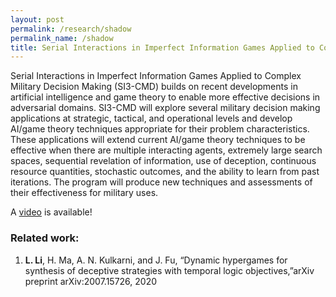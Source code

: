 ```yaml
---
layout: post
permalink: /research/shadow
permalink_name: /shadow
title: Serial Interactions in Imperfect Information Games Applied to Complex Military Decision Making (SI3-CMD)
---
```


Serial Interactions in Imperfect Information Games Applied to Complex Military Decision Making (SI3-CMD) builds on recent developments in artificial intelligence and game theory to enable more effective decisions in adversarial domains. SI3-CMD will explore several military decision making applications at strategic, tactical, and operational levels and develop AI/game theory techniques appropriate for their problem characteristics. These applications will extend current AI/game theory techniques to be effective when there are multiple interacting agents, extremely large search spaces, sequential revelation of information, use of deception, continuous resource quantities, stochastic outcomes, and the ability to learn from past iterations. The program will produce new techniques and assessments of their effectiveness for military uses.

A [video](https://www.dropbox.com/s/7xxrq6mzm9umvva/07162020.mpeg?dl=0) is available!

### Related work:

1. **L. Li**, H. Ma, A. N. Kulkarni, and J. Fu, “Dynamic hypergames for synthesis of deceptive strategies with temporal logic objectives,”arXiv preprint arXiv:2007.15726, 2020

